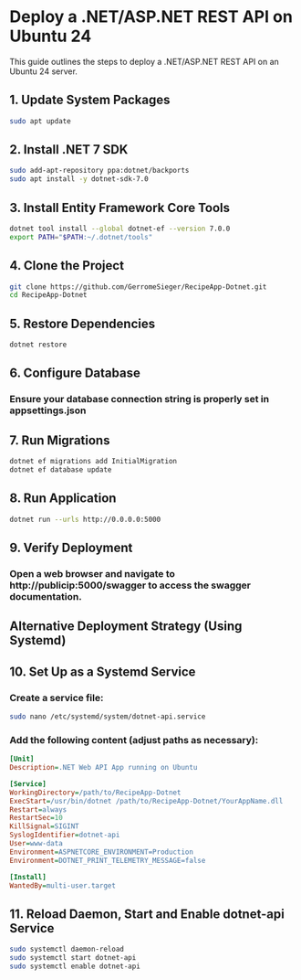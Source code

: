 # Deploy a .NET/ASP.NET REST API on Ubuntu 24

This guide outlines the steps to deploy a .NET/ASP.NET REST API on an Ubuntu 24 server.

## 1. Update System Packages

```bash
sudo apt update
```

## 2. Install .NET 7 SDK

```bash
sudo add-apt-repository ppa:dotnet/backports
sudo apt install -y dotnet-sdk-7.0
```

## 3. Install Entity Framework Core Tools

```bash
dotnet tool install --global dotnet-ef --version 7.0.0
export PATH="$PATH:~/.dotnet/tools"
```

## 4. Clone the Project

```bash
git clone https://github.com/GerromeSieger/RecipeApp-Dotnet.git
cd RecipeApp-Dotnet
```

## 5. Restore Dependencies

```bash
dotnet restore
```

## 6. Configure Database

### Ensure your database connection string is properly set in appsettings.json

## 7. Run Migrations

```bash
dotnet ef migrations add InitialMigration
dotnet ef database update
```

## 8. Run Application

```bash
dotnet run --urls http://0.0.0.0:5000
```

## 9. Verify Deployment

### Open a web browser and navigate to http://publicip:5000/swagger to access the swagger documentation.

## Alternative Deployment Strategy (Using Systemd)

## 10. Set Up as a Systemd Service

### Create a service file:

```bash
sudo nano /etc/systemd/system/dotnet-api.service
```

### Add the following content (adjust paths as necessary):

```ini
[Unit]
Description=.NET Web API App running on Ubuntu

[Service]
WorkingDirectory=/path/to/RecipeApp-Dotnet
ExecStart=/usr/bin/dotnet /path/to/RecipeApp-Dotnet/YourAppName.dll
Restart=always
RestartSec=10
KillSignal=SIGINT
SyslogIdentifier=dotnet-api
User=www-data
Environment=ASPNETCORE_ENVIRONMENT=Production
Environment=DOTNET_PRINT_TELEMETRY_MESSAGE=false

[Install]
WantedBy=multi-user.target

```

## 11. Reload Daemon, Start and Enable dotnet-api Service

```bash
sudo systemctl daemon-reload
sudo systemctl start dotnet-api
sudo systemctl enable dotnet-api
```